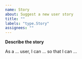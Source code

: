 ```yaml
---
name: Story
about: Suggest a new user story
title: ""
labels: "type.Story"
assignees: ""
---
```


**Describe the story**

<!-- A clear and concise description of the story. -->
As a ... user, I can ... so that I can ...
